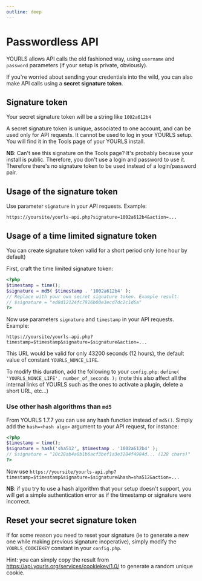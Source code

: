```yaml
---
outline: deep
---
```


# Passwordless API

YOURLS allows API calls the old fashioned way, using `username` and `password` parameters (if your setup is private, obviously).

If you're worried about sending your credentials into the wild, you can also make API calls using a **secret signature token**.

## Signature token

Your secret signature token will be a string like `1002a612b4`

A secret signature token is unique, associated to one account, and can be used only for API requests. It cannot be used to log in your YOURLS setup. You will find it in the Tools page of your YOURLS install.

**NB**: Can't see this signature on the Tools page? It's probably because your install is public. Therefore, you don't use a login and password to use it. Therefore there's no signature token to be used instead of a login/password pair.

## Usage of the signature token

Use parameter `signature` in your API requests. Example:

`https://yoursite/yourls-api.php?signature=1002a612b4&action=...`

## Usage of a time limited signature token

You can create signature token valid for a short period only (one hour by default)

First, craft the time limited signature token:

```php
<?php
$timestamp = time();
$signature = md5( $timestamp . '1002a612b4' );
// Replace with your own secret signature token. Example result:
// $signature = "ed8d12124fc7916b00e3ecd7dc2c1d6a"
?>
```

Now use parameters `signature` and `timestamp` in your API requests. Example:

`https://yoursite/yourls-api.php?timestamp=$timestamp&signature=$signature&action=...`

This URL would be valid for only 43200 seconds (12 hours), the default value of constant `YOURLS_NONCE_LIFE`.

To modify this duration, add the following to your `config.php`:
`define( 'YOURLS_NONCE_LIFE', number_of_seconds );`
(note this also affect all the internal links of YOURLS such as the ones to activate a plugin, delete a short URL, etc...)

### Use other hash algorithms than `md5`

From YOURLS 1.7.7 you can use any hash function instead of `md5()`. Simply add the `hash=<hash algo>` argument to your API request, for instance:

```php
<?php
$timestamp = time();
$signature = hash('sha512', $timestamp . '1002a612b4' );
// $signature = "10c28ab4a8b1b6acf3bef1a3e3284f4984d... (128 chars)"
?>
```

Now use `https://yoursite/yourls-api.php?timestamp=$timestamp&signature=$signature&hash=sha512&action=...`

**NB**: if you try to use a hash algorithm that your setup doesn't support, you will get a simple authentication error as if the timestamp or signature were incorrect.

## Reset your secret signature token

If for some reason you need to reset your signature (ie to generate a new one while making previous signature inoperative), simply modify the `YOURLS_COOKIEKEY` constant in your `config.php`.

Hint: you can simply copy the result from <https://api.yourls.org/services/cookiekey/1.0/> to generate a random unique cookie.
